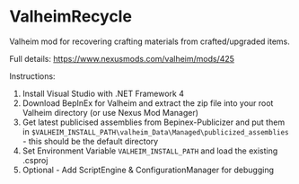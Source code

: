 # ValheimRecycle
Valheim mod for recovering crafting materials from crafted/upgraded items.

Full details: https://www.nexusmods.com/valheim/mods/425

Instructions:

1. Install Visual Studio with .NET Framework 4
2. Download BepInEx for Valheim and extract the zip file into your root Valheim directory (or use Nexus Mod Manager)
3. Get latest publicised assemblies from Bepinex-Publicizer and put them in `$VALHEIM_INSTALL_PATH\valheim_Data\Managed\publicized_assemblies` - this should be the default directory 
2. Set Environment Variable `VALHEIM_INSTALL_PATH` and load the existing .csproj
5. Optional - Add ScriptEngine & ConfigurationManager for debugging
